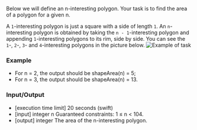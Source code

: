 Below we will define an n-interesting polygon. Your task is to find the area of a polygon for a given n.

A `1`-interesting polygon is just a square with a side of length `1`. An `n`-interesting polygon is obtained by taking the `n - 1`-interesting polygon and appending `1`-interesting polygons to its rim, side by side. You can see the `1`-, `2`-, `3`- and `4`-interesting polygons in the picture below.
![Example of task](https://codefightsuserpics.s3.amazonaws.com/tasks/shapeArea/img/area.png?_tm=1530813671805)
### Example

* For n = 2, the output should be
shapeArea(n) = 5;
* For n = 3, the output should be
shapeArea(n) = 13.
### Input/Output
* [execution time limit] 20 seconds (swift)
* [input] integer n
Guaranteed constraints:
1 ≤ n < 104.
* [output] integer
The area of the n-interesting polygon.
